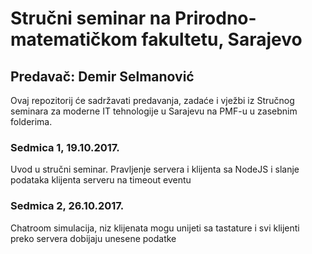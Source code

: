 # Stručni seminar na Prirodno-matematičkom fakultetu, Sarajevo
## Predavač: Demir Selmanović

Ovaj repozitorij će sadržavati predavanja, zadaće i vježbi iz Stručnog seminara za moderne IT tehnologije u Sarajevu na PMF-u u zasebnim folderima. 


### Sedmica 1, 19.10.2017.
Uvod u stručni seminar. Pravljenje servera i klijenta sa NodeJS i slanje podataka klijenta serveru na timeout eventu

### Sedmica 2, 26.10.2017.
Chatroom simulacija, niz klijenata mogu unijeti sa tastature i svi klijenti preko servera dobijaju unesene podatke
